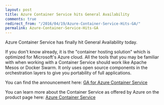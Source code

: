 ```yaml
---
layout: post
title: Azure Container Service hits General Availability
comments: true
redirect_from: "/2016/04/19/Azure-Container-Service-Hits-GA/"
permalink: Azure-Container-Service-Hits-GA
---
```


Azure Container Service has finally hit General Availability today. 

If you don't know already, it is the "container hosting solution" which is optimized for Microsoft's Azure cloud.
All the tools that you may be familiar with when working with a Container Service should work like Apache Mesos or Docker Swarm. It only uses open source components in the orchestration layers to give you portability of full applications.

You can find the announcement here: [GA for Azure Container Service](https://azure.microsoft.com/en-us/updates/general-availability-azure-container-service/)

You can learn more about the Container Service as offered by Azure on the product page here: [Azure Container Service](https://azure.microsoft.com/en-us/services/container-service/)
